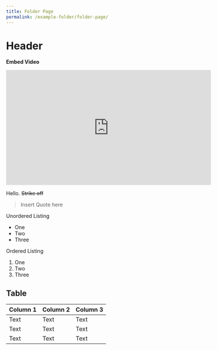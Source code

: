 ```yaml
---
title: Folder Page
permalink: /example-folder/folder-page/
---
```

# Header
**Embed Video**
<iframe width="560" height="315" src="https://www.youtube.com/embed/G8nNGk6LHaM" title="YouTube video player" frameborder="0" allow="accelerometer; autoplay; clipboard-write; encrypted-media; gyroscope; picture-in-picture; web-share" allowfullscreen></iframe>

Hello. ~~Strike off~~

> Insert Quote here

Unordered Listing
* One
* Two
* Three

Ordered Listing
1. One
2. Two
3. Three

Table
------

| Column 1 | Column 2 | Column 3 |
| -------- | -------- | -------- |
| Text     | Text     | Text     |
| Text     | Text     | Text     |
| Text     | Text     | Text     |




